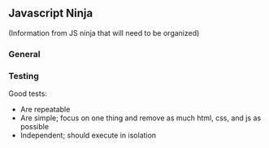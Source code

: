 ## Javascript Ninja

(Information from JS ninja that will need to be organized)


### General

### Testing

Good tests:
*  Are repeatable  
*  Are simple; focus on one thing and remove as much html, css, and js as
    possible  
*  Independent; should execute in isolation
